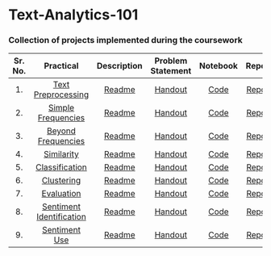 # Text-Analytics-101

### Collection of projects implemented during the coursework

| Sr. No. | Practical | Description | Problem Statement | Notebook | Report |
| :---: | :---: | :---: | :---: | :---: | :---: |
| 1. | [Text Preprocessing](/1.week1_textPreprocessing)| [Readme](/1.week1_textPreprocessing/Readme.md) | [Handout](/1.week1_textPreprocessing/handout.pdf) | [Code](/1.week1_textPreprocessing/code/practical.ipynb) | [Report](/1.week1_textPreprocessing/report.pdf) |
| 2. | [Simple Frequencies](/2.week2_simpleFrequencies)| [Readme](/2.week2_simpleFrequencies/Readme.md) | [Handout](/2.week2_simpleFrequencies/handout.pdf) | [Code](/2.week2_simpleFrequencies/code/practical.ipynb) | [Report](/2.week2_simpleFrequencies/report.pdf) |
| 3. | [Beyond Frequencies](/3.week3_beyondFrequencies)|  [Readme](/3.week3_beyondFrequencies/Readme.md) | [Handout](/3.week3_beyondFrequencies/handout.pdf) | [Code](/3.week3_beyondFrequencies/code/practical.ipynb) | [Report](/3.week3_beyondFrequencies/report.pdf) |
| 4. | [Similarity](/4.week4_similarity)| [Readme](/4.week4_similarity/Readme.md) | [Handout](/4.week4_similarity/handout.pdf) | [Code](/4.week4_similarity/code/practical.ipynb) | [Report](/4.week4_similarity/report.pdf) |
| 5. | [Classification](/5.week5_classification)| [Readme](/5.week5_classification/Readme.md) | [Handout](/5.week5_classification/handout.pdf) | [Code](/5.week5_classification/code/practical.ipynb) | [Report](/5.week5_classification/report.pdf) |
| 6. | [Clustering](/6.week6_clustering)| [Readme](/6.week6_clustering/Readme.md) | [Handout](/6.week6_clustering/handout.pdf) | [Code](/6.week6_clustering/code/practical.ipynb) | [Report](/6.week6_clustering/report.pdf) |
| 7. | [Evaluation](/7.week7_evaluation)| [Readme](/7.week7_evaluation/Readme.md) | [Handout](/7.week7_evaluation/handout.pdf) | [Code](/7.week7_evaluation/code/practical.ipynb) | [Report](/7.week7_evaluation/report.pdf) |
| 8. | [Sentiment Identification](/8.week8_sentimentIdentification)| [Readme](/8.week8_sentimentIdentifcation/Readme.md) | [Handout](/8.week8_sentimentIdentification/handout.pdf) | [Code](/8.week8_sentimentIdentification/code/practical.ipynb) | [Report](/8.week8_sentimentIdentifcation/report.pdf) |
| 9. | [Sentiment Use](/9.week9_sentimentUse)| [Readme](/9.week9_sentimentUse/Readme.md) | [Handout](/9.week9_sentimentUse/handout.pdf) | [Code](/9.week9_sentimentUse/code/practical.ipynb) | [Report](/9.week9_sentimentUse/report.pdf) |
